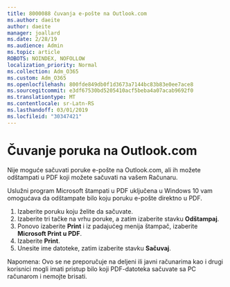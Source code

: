 ```yaml
---
title: 8000088 čuvanja e-pošte na Outlook.com
ms.author: daeite
author: daeite
manager: joallard
ms.date: 2/28/19
ms.audience: Admin
ms.topic: article
ROBOTS: NOINDEX, NOFOLLOW
localization_priority: Normal
ms.collection: Adm_O365
ms.custom: Adm_O365
ms.openlocfilehash: 800fde849db0f1d3673a7144bc83b83e0ee7ace8
ms.sourcegitcommit: e3df67530bd5205410acf5beba4a07acab9692f0
ms.translationtype: MT
ms.contentlocale: sr-Latn-RS
ms.lasthandoff: 03/01/2019
ms.locfileid: "30347421"
---
```

# <a name="saving-messages-in-outlookcom"></a>Čuvanje poruka na Outlook.com

Nije moguće sačuvati poruke e-pošte na Outlook.com, ali ih možete odštampati u PDF koji možete sačuvati na vašem Računaru.

Uslužni program Microsoft štampati u PDF uključena u Windows 10 vam omogućava da odštampate bilo koju poruku e-pošte direktno u PDF.

1. Izaberite poruku koju želite da sačuvate.
2. Izaberite tri tačke na vrhu poruke, a zatim izaberite stavku **Odštampaj**.
3. Ponovo izaberite **Print** i iz padajućeg menija štampač, izaberite **Microsoft Print u PDF**.
4. Izaberite **Print**.
5. Unesite ime datoteke, zatim izaberite stavku **Sačuvaj**.

Napomena: Ovo se ne preporučuje na deljeni ili javni računarima kao i drugi korisnici mogli imati pristup bilo koji PDF-datoteka sačuvate sa PC računarom i nemojte brisati.